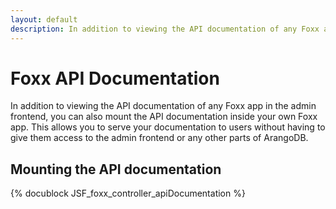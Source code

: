 ```yaml
---
layout: default
description: In addition to viewing the API documentation of any Foxx app in the admin frontend, you can also mount the APIdocumentation inside your own Foxx app
---
```

Foxx API Documentation
======================

In addition to viewing the API documentation of any Foxx app in the admin frontend, you can also mount the API
documentation inside your own Foxx app. This allows you to serve your documentation to users without having to
give them access to the admin frontend or any other parts of ArangoDB.

Mounting the API documentation
------------------------------
<!-- js/server/modules/org/arangodb/foxx/controller.js -->
{% docublock JSF_foxx_controller_apiDocumentation %}